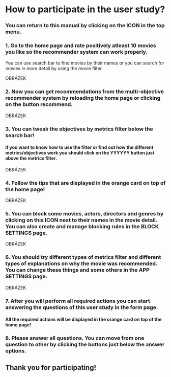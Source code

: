 # How to participate in the user study?

### You can return to this manual by clicking on the ICON in the top menu.

### 1. Go to the home page and rate positively atleast 10 movies you like so the recommender system can work properly.

You can use search bar to find movies by their names or you can search for movies in more detail by using the movie filter.

OBRÁZEK

### 2. Now you can get recommendations from the multi-objective recommender system by reloading the home page or clicking on the button recommend. 

OBRÁZEK

### 3. You can tweak the objectives by metrics filter below the search bar!

#### If you want to know how to use the filter or find out how the different metrics/objectives work you should click on the YYYYYY button just above the metrics filter.

OBRÁZEK

### 4. Follow the tips that are displayed in the orange card on top of the home page!

OBRÁZEK

### 5. You can block some movies, actors, directors and genres by clicking on this ICON next to their names in the movie detail. You can also create and manage blocking rules in the BLOCK SETTINGS page.

OBRÁZEK

### 6. You should try different types of metrics filter and different types of explanations on why the movie was recommended. You can change these things and some others in the APP SETTINGS page.

OBRÁZEK

### 7. After you will perform all required actions you can start answering the questions of this user study in the form page.

#### All the required actions will be displayed in the orange card on top of the home page!

### 8. Please answer all questions. You can move from one question to other by clicking the buttons just below the answer options.

## Thank you for participating!